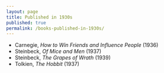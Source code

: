 ```yaml
---
layout: page
title: Published in 1930s
published: true
permalink: /books-published-in-1930s/
---
```


* Carnegie, _How to Win Friends and Influence People_ (1936) 
* Steinbeck, _Of Mice and Men_ (1937) 
* Steinbeck, _The Grapes of Wrath_ (1939) 
* Tolkien, _The Hobbit_ (1937) 
